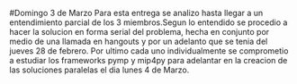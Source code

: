 #Domingo 3 de Marzo 
Para esta entrega se analizo hasta llegar a un entendimiento parcial de los 3 miembros.Segun lo 
entendido se procedio a hacer la solucion en forma serial del problema, hecha en conjunto por medio de 
una llamada en hangouts y por un adelanto que se tenia del jueves 28 de febrero.
Por ultimo cada uno individualmente se comprometio a estudiar los frameworks pymp y mip4py para adelantar en la 
creacion de las soluciones paralelas el dia lunes 4 de Marzo.